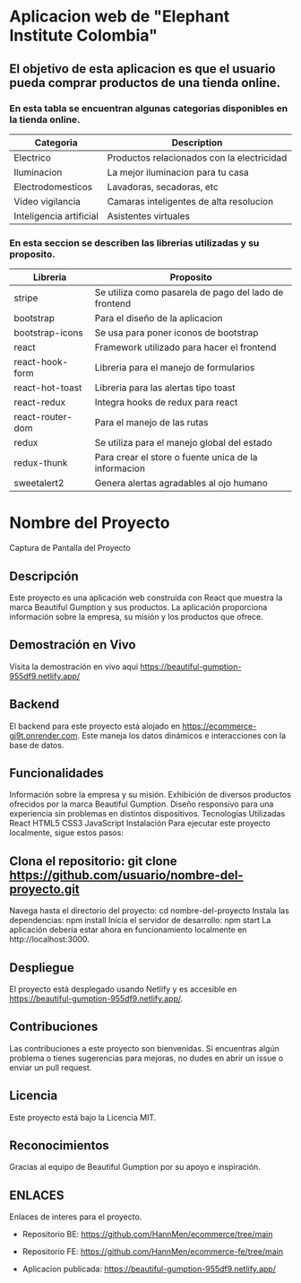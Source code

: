 # Aplicacion web de "Elephant Institute Colombia"

## El objetivo de esta aplicacion es que el usuario pueda comprar productos de una tienda online.

### En esta tabla se encuentran algunas categorias disponibles en la tienda online.

| Categoria               | Description                                |
| ----------------------- | ------------------------------------------ |
| Electrico               | Productos relacionados con la electricidad |
| Iluminacion             | La mejor iluminacion para tu casa          |
| Electrodomesticos       | Lavadoras, secadoras, etc                  |
| Video vigilancia        | Camaras inteligentes de alta resolucion    |
| Inteligencia artificial | Asistentes virtuales                       |

### En esta seccion se describen las librerias utilizadas y su proposito.

| Libreria         | Proposito                                             |
| ---------------- | ----------------------------------------------------- |
| stripe           | Se utiliza como pasarela de pago del lado de frontend |
| bootstrap        | Para el diseño de la aplicacion                       |
| bootstrap-icons  | Se usa para poner iconos de bootstrap                 |
| react            | Framework utilizado para hacer el frontend            |
| react-hook-form  | Libreria para el manejo de formularios                |
| react-hot-toast  | Libreria para las alertas tipo toast                  |
| react-redux      | Integra hooks de redux para react                     |
| react-router-dom | Para el manejo de las rutas                           |
| redux            | Se utiliza para el manejo global del estado           |
| redux-thunk      | Para crear el store o fuente unica de la informacion  |
| sweetalert2      | Genera alertas agradables al ojo humano               |


# Nombre del Proyecto
Captura de Pantalla del Proyecto

## Descripción
Este proyecto es una aplicación web construida con React que muestra la marca Beautiful Gumption y sus productos. La aplicación proporciona información sobre la empresa, su misión y los productos que ofrece.

## Demostración en Vivo
Visita la demostración en vivo aquí https://beautiful-gumption-955df9.netlify.app/

## Backend
El backend para este proyecto está alojado en https://ecommerce-gj9t.onrender.com. Este maneja los datos dinámicos e interacciones con la base de datos.

## Funcionalidades
Información sobre la empresa y su misión.
Exhibición de diversos productos ofrecidos por la marca Beautiful Gumption.
Diseño responsivo para una experiencia sin problemas en distintos dispositivos.
Tecnologías Utilizadas
React
HTML5
CSS3
JavaScript
Instalación
Para ejecutar este proyecto localmente, sigue estos pasos:

## Clona el repositorio: git clone https://github.com/usuario/nombre-del-proyecto.git
Navega hasta el directorio del proyecto: cd nombre-del-proyecto
Instala las dependencias: npm install
Inicia el servidor de desarrollo: npm start
La aplicación debería estar ahora en funcionamiento localmente en http://localhost:3000.

## Despliegue
El proyecto está desplegado usando Netlify y es accesible en https://beautiful-gumption-955df9.netlify.app/.

## Contribuciones
Las contribuciones a este proyecto son bienvenidas. Si encuentras algún problema o tienes sugerencias para mejoras, no dudes en abrir un issue o enviar un pull request.

## Licencia
Este proyecto está bajo la Licencia MIT.

## Reconocimientos
Gracias al equipo de Beautiful Gumption por su apoyo e inspiración.



## ENLACES

Enlaces de interes para el proyecto.

- Repositorio BE: https://github.com/HannMen/ecommerce/tree/main
- Repositorio FE: https://github.com/HannMen/ecommerce-fe/tree/main

- Aplicacion publicada: https://beautiful-gumption-955df9.netlify.app/